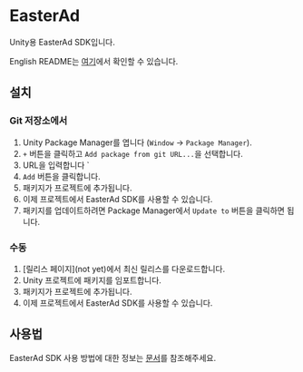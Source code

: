 # EasterAd

Unity용 EasterAd SDK입니다.

English README는 [여기](README.md)에서 확인할 수 있습니다.

## 설치

### Git 저장소에서

1. Unity Package Manager를 엽니다 (`Window` -> `Package Manager`).
2. `+` 버튼을 클릭하고 `Add package from git URL...`을 선택합니다.
3. URL을 입력합니다 `
4. `Add` 버튼을 클릭합니다.
5. 패키지가 프로젝트에 추가됩니다.
6. 이제 프로젝트에서 EasterAd SDK를 사용할 수 있습니다.
7. 패키지를 업데이트하려면 Package Manager에서 `Update to` 버튼을 클릭하면 됩니다.

### 수동

1. [릴리스 페이지](not yet)에서 최신 릴리스를 다운로드합니다.
2. Unity 프로젝트에 패키지를 임포트합니다.
3. 패키지가 프로젝트에 추가됩니다.
4. 이제 프로젝트에서 EasterAd SDK를 사용할 수 있습니다.

## 사용법

EasterAd SDK 사용 방법에 대한 정보는 [문서](https://dev.easterad.com/assets/docs/sdk/ko/index.html)를 참조해주세요.
